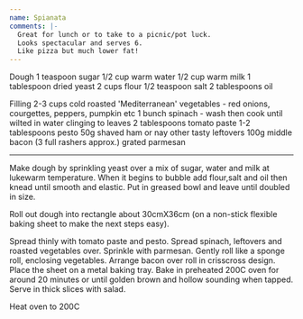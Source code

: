```yaml
---
name: Spianata
comments: |-
  Great for lunch or to take to a picnic/pot luck.
  Looks spectacular and serves 6.
  Like pizza but much lower fat!
---
```


Dough
1 teaspoon sugar
1/2 cup warm water
1/2 cup warm milk
1 tablespoon dried yeast
2 cups flour
1/2 teaspoon salt
2 tablespoons oil

Filling
2-3 cups cold roasted 'Mediterranean' vegetables - red onions, courgettes, peppers, pumpkin etc
1 bunch spinach - wash then cook until wilted in water clinging to leaves
2 tablespoons tomato paste
1-2 tablespoons pesto
50g shaved ham or nay other tasty leftovers
100g middle bacon (3 full rashers approx.)
grated parmesan

---

Make dough by sprinkling yeast over a mix of sugar, water and milk at lukewarm temperature.  When it begins to bubble add flour,salt and oil then knead until smooth and elastic.  Put in greased bowl and leave until doubled in size.

Roll out dough into rectangle about 30cmX36cm (on a non-stick flexible baking sheet to make the next steps easy).

Spread thinly with tomato paste and pesto.  Spread spinach, leftovers and roasted vegetables over.  Sprinkle with parmesan.  Gently roll like a sponge roll, enclosing vegetables. Arrange bacon over roll in crisscross design.  Place the sheet on a metal baking tray.  Bake in preheated 200C oven for around 20 minutes or until golden brown and hollow sounding when tapped.  Serve in thick slices with salad.


















Heat oven to 200C

